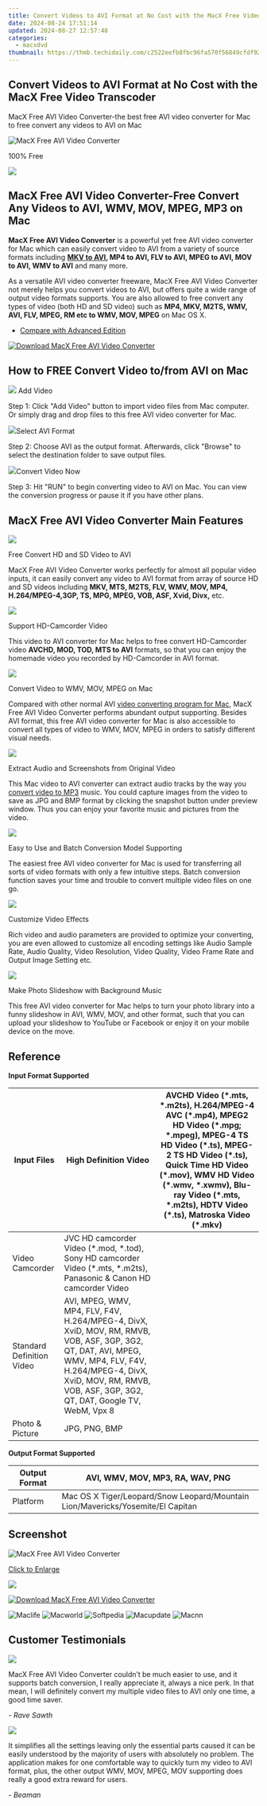 ```yaml
---
title: Convert Videos to AVI Format at No Cost with the MacX Free Video Transcoder
date: 2024-08-24 17:51:14
updated: 2024-08-27 12:57:48
categories:
  - macxdvd
thumbnail: https://thmb.techidaily.com/c2522eefb8fbc96fa570f56849cfdf92d72e221bd3a27b7e0b7d3fec1332bd02.png
---
```


## Convert Videos to AVI Format at No Cost with the MacX Free Video Transcoder

MacX Free AVI Video Converter-the best free AVI video converter for Mac to free convert any videos to AVI on Mac

![MacX Free AVI Video Converter](https://www.macxdvd.com/avi-video-converter-free/../face/free-avi-converter-mac-pic.jpg) 

100% Free

![](https://www.macxdvd.com/avi-video-converter-free/../image-jp/flag.png) 

## MacX Free AVI Video Converter-Free Convert Any Videos to AVI, WMV, MOV, MPEG, MP3 on Mac

**MacX Free AVI Video Converter** is a powerful yet free AVI video converter for Mac which can easily convert video to AVI from a variety of source formats including **[MKV to AVI](https://tools.techidaily.com/macxdvd/products/), MP4 to AVI, FLV to AVI, MPEG to AVI, MOV to AVI, WMV to AVI** and many more.

As a versatile AVI video converter freeware, MacX Free AVI Video Converter not merely helps you convert videos to AVI, but offers quite a wide range of output video formats supports. You are also allowed to free convert any types of video (both HD and SD video) such as **MP4, MKV, M2TS, WMV, AVI, FLV, MPEG, RM etc to WMV, MOV, MPEG** on Mac OS X.

* [Compare with Advanced Edition](https://tools.techidaily.com/macxdvd/products/)

[![Download MacX Free AVI Video Converter](https://www.macxdvd.com/avi-video-converter-free/../image/bottom-download-big.jpg)](https://www.macxdvd.com/download/macx-free-avi-video-converter.dmg)

## How to FREE Convert Video to/from AVI on Mac

![](https://www.macxdvd.com/avi-video-converter-free/../i-pic/1.png) Add Video 

Step 1: Click "Add Video" button to import video files from Mac computer. Or simply drag and drop files to this free AVI video converter for Mac.

![](https://www.macxdvd.com/avi-video-converter-free/../i-pic/2.png)Select AVI Format 

Step 2: Choose AVI as the output format. Afterwards, click "Browse" to select the destination folder to save output files.

![](https://www.macxdvd.com/avi-video-converter-free/../i-pic/3.png)Convert Video Now

Step 3: Hit "RUN" to begin converting video to AVI on Mac. You can view the conversion progress or pause it if you have other plans.

## MacX Free AVI Video Converter Main Features

![](https://www.macxdvd.com/avi-video-converter-free/image/1.jpg) 

Free Convert HD and SD Video to AVI

MacX Free AVI Video Converter works perfectly for almost all popular video inputs, it can easily convert any video to AVI format from array of source HD and SD videos including **MKV, MTS, M2TS, FLV, WMV, MOV, MP4, H.264/MPEG-4,3GP, TS, MPG, MPEG, VOB, ASF, Xvid, Divx,** etc. 

![](https://www.macxdvd.com/avi-video-converter-free/image/2.jpg) 

Support HD-Camcorder Video

This video to AVI converter for Mac helps to free convert HD-Camcorder video **AVCHD, MOD, TOD, MTS to AVI**  formats, so that you can enjoy the homemade video you recorded by HD-Camcorder in AVI format.

![](https://www.macxdvd.com/avi-video-converter-free/image/3.jpg) 

Convert Video to WMV, MOV, MPEG on Mac

Compared with other normal AVI [video converting program for Mac](https://tools.techidaily.com/macxdvd/products/), MacX Free AVI Video Converter performs abundant output supporting. Besides AVI format, this free AVI video converter for Mac is also accessible to convert all types of video to WMV, MOV, MPEG in orders to satisfy different visual needs.

![](https://www.macxdvd.com/avi-video-converter-free/image/4.jpg) 

Extract Audio and Screenshots from Original Video

This Mac video to AVI converter can extract audio tracks by the way you [convert video to MP3](https://tools.techidaily.com/macxdvd/products/) music. You could capture images from the video to save as JPG and BMP format by clicking the snapshot button under preview window. Thus you can enjoy your favorite music and pictures from the video.

![](https://www.macxdvd.com/avi-video-converter-free/image/5.jpg) 

Easy to Use and Batch Conversion Model Supporting

The easiest free AVI video converter for Mac is used for transferring all sorts of video formats with only a few intuitive steps. Batch conversion function saves your time and trouble to convert multiple video files on one go.

![](https://www.macxdvd.com/avi-video-converter-free/image/6.jpg) 

Customize Video Effects

Rich video and audio parameters are provided to optimize your converting, you are even allowed to customize all encoding settings like Audio Sample Rate, Audio Quality, Video Resolution, Video Quality, Video Frame Rate and Output Image Setting etc.

![](https://www.macxdvd.com/avi-video-converter-free/image/slideshow-maker.png) 

Make Photo Slideshow with Background Music

This free AVI video converter for Mac helps to turn your photo library into a funny slideshow in AVI, WMV, MOV, and other format, such that you can upload your slideshow to YouTube or Facebook or enjoy it on your mobile device on the move. 

## Reference

**Input Format Supported**

| Input Files               | High Definition Video                                                                                                                                                                                                            | AVCHD Video (\*.mts, \*.m2ts), H.264/MPEG-4 AVC (\*.mp4), MPEG2 HD Video (\*.mpg; \*.mpeg), MPEG-4 TS HD Video (\*.ts), MPEG-2 TS HD Video (\*.ts), Quick Time HD Video (\*.mov), WMV HD Video (\*.wmv, \*.xwmv), Blu-ray Video (\*.mts, \*.m2ts), HDTV Video (\*.ts), Matroska Video (\*.mkv) |
| ------------------------- | -------------------------------------------------------------------------------------------------------------------------------------------------------------------------------------------------------------------------------- | ---------------------------------------------------------------------------------------------------------------------------------------------------------------------------------------------------------------------------------------------------------------------------------------------- |
| Video Camcorder           | JVC HD camcorder Video (\*.mod, \*.tod), Sony HD camcorder Video (\*.mts, \*.m2ts), Panasonic & Canon HD camcorder Video                                                                                                         |                                                                                                                                                                                                                                                                                                |
| Standard Definition Video | AVI, MPEG, WMV, MP4, FLV, F4V, H.264/MPEG-4, DivX, XviD, MOV, RM, RMVB, VOB, ASF, 3GP, 3G2, QT, DAT, AVI, MPEG, WMV, MP4, FLV, F4V, H.264/MPEG-4, DivX, XviD, MOV, RM, RMVB, VOB, ASF, 3GP, 3G2, QT, DAT, Google TV, WebM, Vpx 8 |                                                                                                                                                                                                                                                                                                |
| Photo & Picture           | JPG, PNG, BMP                                                                                                                                                                                                                    |                                                                                                                                                                                                                                                                                                |

**Output Format Supported**

| Output Format | AVI, WMV, MOV, MP3, RA, WAV, PNG                                                |
| ------------- | ------------------------------------------------------------------------------- |
| Platform      | Mac OS X Tiger/Leopard/Snow Leopard/Mountain Lion/Mavericks/Yosemite/El Capitan |

## Screenshot

![MacX Free AVI Video Converter](https://www.macxdvd.com/avi-video-converter-free/image/screenshot.png)

[Click to Enlarge](https://tools.techidaily.com/macxdvd/products/)

![](https://www.macxdvd.com/avi-video-converter-free/image/screenshot_02.png) 

[![Download MacX Free AVI Video Converter](https://www.macxdvd.com/avi-video-converter-free/../image/bottom-download-big.jpg)](https://www.macxdvd.com/download/macx-free-avi-video-converter.dmg)

![Maclife](https://www.macxdvd.com/avi-video-converter-free/../i-pic/maclife.gif) ![Macworld](https://www.macxdvd.com/avi-video-converter-free/../i-pic/macworld.gif) ![Softpedia](https://www.macxdvd.com/avi-video-converter-free/../i-pic/softpedia.gif) ![Macupdate](https://www.macxdvd.com/avi-video-converter-free/../i-pic/macupdate.gif) ![Macnn](https://www.macxdvd.com/avi-video-converter-free/../i-pic/macnn.gif) 

## Customer Testimonials

![](https://www.macxdvd.com/avi-video-converter-free/../image/customer-ico.jpg) 

MacX Free AVI Video Converter couldn’t be much easier to use, and it supports batch conversion, I really appreciate it, always a nice perk. In that mean, I will definitely convert my multiple video files to AVI only one time, a good time saver.

_\- Rave Sawth_ 

![](https://www.macxdvd.com/avi-video-converter-free/../image/customer-ico.jpg) 

It simplifies all the settings leaving only the essential parts caused it can be easily understood by the majority of users with absolutely no problem. The application makes for one comfortable way to quickly turn my video to AVI format, plus, the other output WMV, MOV, MPEG, MOV supporting does really a good extra reward for users.

_\- Beaman_

<ins class="adsbygoogle"
     style="display:block"
     data-ad-format="autorelaxed"
     data-ad-client="ca-pub-7571918770474297"
     data-ad-slot="1223367746"></ins>



<ins class="adsbygoogle"
     style="display:block"
     data-ad-client="ca-pub-7571918770474297"
     data-ad-slot="8358498916"
     data-ad-format="auto"
     data-full-width-responsive="true"></ins>
